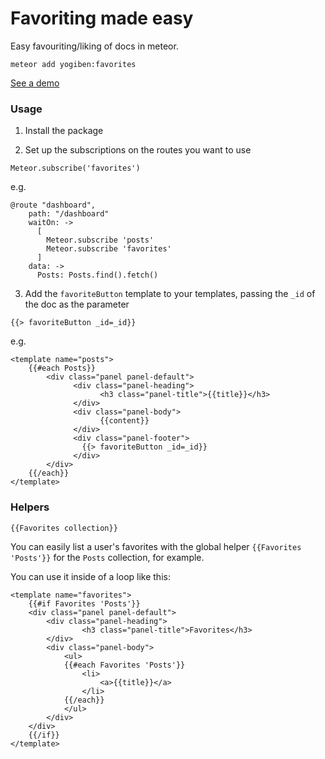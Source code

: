 Favoriting made easy
================

Easy favouriting/liking of docs in meteor.

`meteor add yogiben:favorites`

[See a demo](http://yogiben-favorites.meteor.com/dashboard)

### Usage ###
1) Install the package

2) Set up the subscriptions on the routes you want to use

`Meteor.subscribe('favorites')`

e.g.
```
@route "dashboard",
    path: "/dashboard"
    waitOn: ->
      [
        Meteor.subscribe 'posts'
        Meteor.subscribe 'favorites'
      ]
    data: ->
      Posts: Posts.find().fetch()
```
3) Add the `favoriteButton` template to your templates, passing the `_id` of the doc as the parameter
```
{{> favoriteButton _id=_id}}
```
e.g.
```
<template name="posts">
	{{#each Posts}}
		<div class="panel panel-default">
			  <div class="panel-heading">
					<h3 class="panel-title">{{title}}</h3>
			  </div>
			  <div class="panel-body">
					{{content}}
			  </div>
			  <div class="panel-footer">
			  	{{> favoriteButton _id=_id}}
			  </div>
		</div>
	{{/each}}
</template>
```
### Helpers ###
`{{Favorites collection}}`

You can easily list a user's favorites with the global helper `{{Favorites 'Posts'}}` for the `Posts` collection, for example.

You can use it inside of a loop like this:

```
<template name="favorites">
	{{#if Favorites 'Posts'}}
	<div class="panel panel-default">
		<div class="panel-heading">
				<h3 class="panel-title">Favorites</h3>
		</div>
		<div class="panel-body">
			<ul>
			{{#each Favorites 'Posts'}}
				<li>
					<a>{{title}}</a>
				</li>
			{{/each}}
			</ul>
		</div>
	</div>
	{{/if}}
</template>
```
